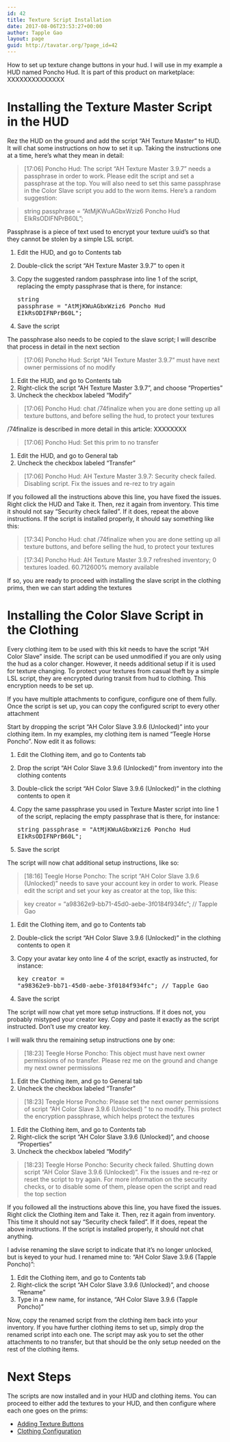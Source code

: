 ```yaml
---
id: 42
title: Texture Script Installation
date: 2017-08-06T23:53:27+00:00
author: Tapple Gao
layout: page
guid: http://tavatar.org/?page_id=42
---
```

How to set up texture change buttons in your hud. I will use in my example a HUD named Poncho Hud. It is part of this product on marketplace: XXXXXXXXXXXXXX

<!--TOC-->

# Installing the Texture Master Script in the HUD

Rez the HUD on the ground and add the script &#8220;AH Texture Master&#8221; to HUD. It will chat some instructions on how to set it up. Taking the instructions one at a time, here&#8217;s what they mean in detail:

> [17:06] Poncho Hud: The script &#8220;AH Texture Master 3.9.7&#8221; needs a passphrase in order to work. Please edit the script and set a passphrase at the top. You will also need to set this same passphrase in the Color Slave script you add to the worn items. Here&#8217;s a random suggestion:
  
> string passphrase = &#8220;AtMjKWuAGbxWziz6 Poncho Hud EIkRsODIFNPrB60L&#8221;;

Passphrase is a piece of text used to encrypt your texture uuid&#8217;s so that they cannot be stolen by a simple LSL script.

  1. Edit the HUD, and go to Contents tab
  2. Double-click the script &#8220;AH Texture Master 3.9.7&#8221; to open it
  3. Copy the suggested random passphrase into line 1 of the script, replacing the empty passphrase that is there, for instance: 
    <pre>string passphrase = "AtMjKWuAGbxWziz6 Poncho Hud EIkRsODIFNPrB60L";</pre>

  4. Save the script

The passphrase also needs to be copied to the slave script; I will describe that process in detail in the next section

> [17:06] Poncho Hud: Script &#8220;AH Texture Master 3.9.7&#8221; must have next owner permissions of no modify

  1. Edit the HUD, and go to Contents tab
  2. Right-click the script &#8220;AH Texture Master 3.9.7&#8221;, and choose &#8220;Properties&#8221;
  3. Uncheck the checkbox labeled &#8220;Modify&#8221;

> [17:06] Poncho Hud: chat /74finalize when you are done setting up all texture buttons, and before selling the hud, to protect your textures

/74finalize is described in more detail in this article: XXXXXXXX

> [17:06] Poncho Hud: Set this prim to no transfer

  1. Edit the HUD, and go to General tab
  2. Uncheck the checkbox labeled &#8220;Transfer&#8221;

> [17:06] Poncho Hud: AH Texture Master 3.9.7: Security check failed. Disabling script. Fix the issues and re-rez to try again

If you followed all the instructions above this line, you have fixed the issues. Right click the HUD and Take it. Then, rez it again from inventory. This time it should not say &#8220;Security check failed&#8221;. If it does, repeat the above instructions. If the script is installed properly, it should say something like this:

> [17:34] Poncho Hud: chat /74finalize when you are done setting up all texture buttons, and before selling the hud, to protect your textures
  
> [17:34] Poncho Hud: AH Texture Master 3.9.7 refreshed inventory; 0 textures loaded. 60.712600% memory available

If so, you are ready to proceed with installing the slave script in the clothing prims, then we can start adding the textures

# Installing the Color Slave Script in the Clothing

Every clothing item to be used with this kit needs to have the script &#8220;AH Color Slave&#8221; inside. The script can be used unmodified if you are only using the hud as a color changer. However, it needs additional setup if it is used for texture changing. To protect your textures from casual theft by a simple LSL script, they are encrypted during transit from hud to clothing. This encryption needs to be set up.

If you have multiple attachments to configure, configure one of them fully. Once the script is set up, you can copy the configured script to every other attachment

Start by dropping the script &#8220;AH Color Slave 3.9.6 (Unlocked)&#8221; into your clothing item. In my examples, my clothing item is named &#8220;Teegle Horse Poncho&#8221;. Now edit it as follows:

  1. Edit the Clothing item, and go to Contents tab
  2. Drop the script &#8220;AH Color Slave 3.9.6 (Unlocked)&#8221; from inventory into the clothing contents
  3. Double-click the script &#8220;AH Color Slave 3.9.6 (Unlocked)&#8221; in the clothing contents to open it
  4. Copy the same passphrase you used in Texture Master script into line 1 of the script, replacing the empty passphrase that is there, for instance: 
    <pre>string passphrase = "AtMjKWuAGbxWziz6 Poncho Hud EIkRsODIFNPrB60L";</pre>

  5. Save the script

The script will now chat additional setup instructions, like so:

> [18:16] Teegle Horse Poncho: The script &#8220;AH Color Slave 3.9.6 (Unlocked)&#8221; needs to save your account key in order to work. Please edit the script and set your key as creator at the top, like this:
  
> key creator = &#8220;a98362e9-bb71-45d0-aebe-3f0184f934fc&#8221;; // Tapple Gao

  1. Edit the Clothing item, and go to Contents tab
  2. Double-click the script &#8220;AH Color Slave 3.9.6 (Unlocked)&#8221; in the clothing contents to open it
  3. Copy your avatar key onto line 4 of the script, exactly as instructed, for instance: 
    <pre>key creator = "a98362e9-bb71-45d0-aebe-3f0184f934fc"; // Tapple Gao</pre>

  4. Save the script

The script will now chat yet more setup instructions. If it does not, you probably mistyped your creator key. Copy and paste it exactly as the script instructed. Don&#8217;t use my creator key.

I will walk thru the remaining setup instructions one by one:

> [18:23] Teegle Horse Poncho: This object must have next owner permissions of no transfer. Please rez me on the ground and change my next owner permissions

  1. Edit the Clothing item, and go to General tab
  2. Uncheck the checkbox labeled &#8220;Transfer&#8221;

> [18:23] Teegle Horse Poncho: Please set the next owner permissions of script &#8220;AH Color Slave 3.9.6 (Unlocked) &#8221; to no modify. This protect the encryption passphrase, which helps protect the textures

  1. Edit the Clothing item, and go to Contents tab
  2. Right-click the script &#8220;AH Color Slave 3.9.6 (Unlocked)&#8221;, and choose &#8220;Properties&#8221;
  3. Uncheck the checkbox labeled &#8220;Modify&#8221;

> [18:23] Teegle Horse Poncho: Security check failed. Shutting down script &#8220;AH Color Slave 3.9.6 (Unlocked)&#8221;. Fix the issues and re-rez or reset the script to try again. For more information on the security checks, or to disable some of them, please open the script and read the top section

If you followed all the instructions above this line, you have fixed the issues. Right click the Clothing item and Take it. Then, rez it again from inventory. This time it should not say &#8220;Security check failed&#8221;. If it does, repeat the above instructions. If the script is installed properly, it should not chat anything.

I advise renaming the slave script to indicate that it&#8217;s no longer unlocked, but is keyed to your hud. I renamed mine to: &#8220;AH Color Slave 3.9.6 (Tapple Poncho)&#8221;:

  1. Edit the Clothing item, and go to Contents tab
  2. Right-click the script &#8220;AH Color Slave 3.9.6 (Unlocked)&#8221;, and choose &#8220;Rename&#8221;
  3. Type in a new name, for instance, &#8220;AH Color Slave 3.9.6 (Tapple Poncho)&#8221;

Now, copy the renamed script from the clothing item back into your inventory. If you have further clothing items to set up, simply drop the renamed script into each one. The script may ask you to set the other attachments to no transfer, but that should be the only setup needed on the rest of the clothing items.

# Next Steps

The scripts are now installed and in your HUD and clothing items. You can proceed to either add the textures to your HUD, and then configure where each one goes on the prims:

  * [Adding Texture Buttons](http://tavatar.org/hud-kit/adding-texture-buttons/)
  * [Clothing Configuration](http://tavatar.org/hud-kit/clothing-config/)